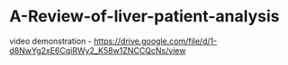# A-Review-of-liver-patient-analysis

video demonstration - https://drive.google.com/file/d/1-d8NwYg2xE6CqiRWy2_K58w1ZNCCQcNs/view
